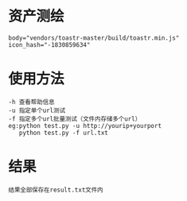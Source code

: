 # 资产测绘

```
body="vendors/toastr-master/build/toastr.min.js"
icon_hash="-1830859634"
```

# 使用方法

```
-h 查看帮助信息
-u 指定单个url测试
-f 指定多个url批量测试（文件内存储多个url）
eg:python test.py -u http://yourip+yourport
   python test.py -f url.txt
```

# 结果

```
结果全部保存在result.txt文件内
```

